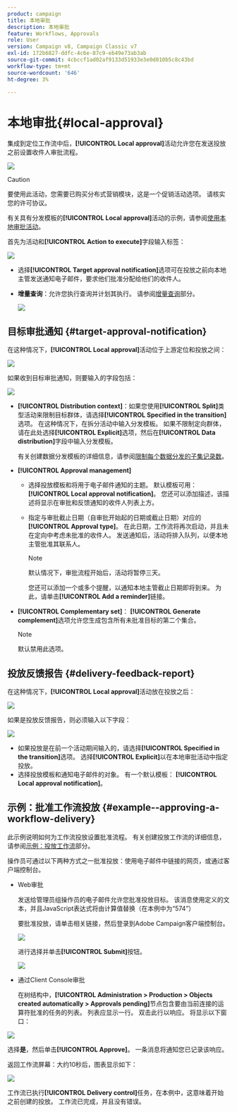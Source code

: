 ```yaml
---
product: campaign
title: 本地审批
description: 本地审批
feature: Workflows, Approvals
role: User
version: Campaign v8, Campaign Classic v7
exl-id: 172b6827-ddfc-4c6e-87c9-eb49e73ab3ab
source-git-commit: 4cbccf1ad02af9133d51933e3e0d010b5c8c43bd
workflow-type: tm+mt
source-wordcount: '646'
ht-degree: 3%

---
```


# 本地审批{#local-approval}

集成到定位工作流中后，**[!UICONTROL Local approval]**&#x200B;活动允许您在发送投放之前设置收件人审批流程。

![](assets/local_validation_0.png)

>[!CAUTION]
>
>要使用此活动，您需要已购买分布式营销模块，这是一个促销活动选项。 请核实您的许可协议。

有关具有分发模板的&#x200B;**[!UICONTROL Local approval]**&#x200B;活动的示例，请参阅[使用本地审批活动](local-approval-activity.md)。

首先为活动和&#x200B;**[!UICONTROL Action to execute]**&#x200B;字段输入标签：

![](assets/local_validation_1.png)

* 选择&#x200B;**[!UICONTROL Target approval notification]**&#x200B;选项可在投放之前向本地主管发送通知电子邮件，要求他们批准分配给他们的收件人。

* **增量查询**：允许您执行查询并计划其执行。 请参阅[增量查询](incremental-query.md)部分。

  ![](assets/local_validation_intro_3.png)

## 目标审批通知 {#target-approval-notification}

在这种情况下，**[!UICONTROL Local approval]**&#x200B;活动位于上游定位和投放之间：

![](assets/local_validation_2.png)

如果收到目标审批通知，则要输入的字段包括：

![](assets/local_validation_3.png)

* **[!UICONTROL Distribution context]**：如果您使用&#x200B;**[!UICONTROL Split]**&#x200B;类型活动来限制目标群体，请选择&#x200B;**[!UICONTROL Specified in the transition]**&#x200B;选项。 在这种情况下，在拆分活动中输入分发模板。 如果不限制定向群体，请在此处选择&#x200B;**[!UICONTROL Explicit]**&#x200B;选项，然后在&#x200B;**[!UICONTROL Data distribution]**&#x200B;字段中输入分发模板。

  有关创建数据分发模板的详细信息，请参阅[限制每个数据分发的子集记录数](split.md#limiting-the-number-of-subset-records-per-data-distribution)。

* **[!UICONTROL Approval management]**

   * 选择投放模板和将用于电子邮件通知的主题。 默认模板可用： **[!UICONTROL Local approval notification]**。 您还可以添加描述，该描述将显示在审批和反馈通知的收件人列表上方。
   * 指定与审批截止日期（自审批开始起的日期或截止日期）对应的&#x200B;**[!UICONTROL Approval type]**。 在此日期，工作流将再次启动，并且未在定向中考虑未批准的收件人。 发送通知后，活动将排入队列，以便本地主管批准其联系人。

     >[!NOTE]
     >
     >默认情况下，审批流程开始后，活动将暂停三天。

     您还可以添加一个或多个提醒，以通知本地主管截止日期即将到来。 为此，请单击&#x200B;**[!UICONTROL Add a reminder]**&#x200B;链接。

* **[!UICONTROL Complementary set]**： **[!UICONTROL Generate complement]**&#x200B;选项允许您生成包含所有未批准目标的第二个集合。

  >[!NOTE]
  >
  >默认禁用此选项。

## 投放反馈报告 {#delivery-feedback-report}

在这种情况下，**[!UICONTROL Local approval]**&#x200B;活动放在投放之后：

![](assets/local_validation_4.png)

如果是投放反馈报告，则必须输入以下字段：

![](assets/local_validation_workflow_4.png)

* 如果投放是在前一个活动期间输入的，请选择&#x200B;**[!UICONTROL Specified in the transition]**&#x200B;选项。 选择&#x200B;**[!UICONTROL Explicit]**&#x200B;以在本地审批活动中指定投放。
* 选择投放模板和通知电子邮件的对象。 有一个默认模板： **[!UICONTROL Local approval notification]**。

## 示例：批准工作流投放 {#example--approving-a-workflow-delivery}

此示例说明如何为工作流投放设置批准流程。 有关创建投放工作流的详细信息，请参阅[示例：投放工作流](delivery.md#example--delivery-workflow)部分。

操作员可通过以下两种方式之一批准投放：使用电子邮件中链接的网页，或通过客户端控制台。

* Web审批

  发送给管理员组操作员的电子邮件允许您批准投放目标。 该消息使用定义的文本，并且JavaScript表达式将由计算值替换（在本例中为“574”）

  要批准投放，请单击相关链接，然后登录到Adobe Campaign客户端控制台。

  ![](assets/new-workflow-valid-webaccess.png)

  进行选择并单击&#x200B;**[!UICONTROL Submit]**&#x200B;按钮。

  ![](assets/new-workflow-valid-webaccess-confirm.png)

* 通过Client Console审批

  在树结构中，**[!UICONTROL Administration > Production > Objects created automatically > Approvals pending]**&#x200B;节点包含要由当前连接的运算符批准的任务的列表。 列表应显示一行。 双击此行以响应。 将显示以下窗口：

![](assets/new-workflow-7.png)

选择&#x200B;**是**，然后单击&#x200B;**[!UICONTROL Approve]**。 一条消息将通知您已记录该响应。

返回工作流屏幕：大约10秒后，图表显示如下：

![](assets/new-workflow-8.png)

工作流已执行&#x200B;**[!UICONTROL Delivery control]**&#x200B;任务，在本例中，这意味着开始之前创建的投放。 工作流已完成，并且没有错误。
